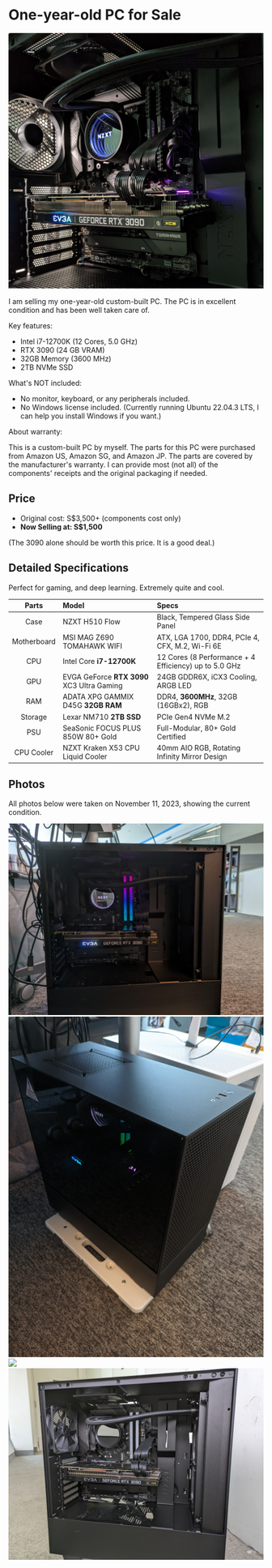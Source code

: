 # One-year-old PC for Sale

![](00.jpg)

I am selling my one-year-old custom-built PC. The PC is in excellent condition and has been well taken care of.

Key features:

-   Intel i7-12700K (12 Cores, 5.0 GHz)
-   RTX 3090 (24 GB VRAM)
-   32GB Memory (3600 MHz)
-   2TB NVMe SSD

What's NOT included:

-   No monitor, keyboard, or any peripherals included.
-   No Windows license included. (Currently running Ubuntu 22.04.3 LTS, I can help you install Windows if you want.)

About warranty:

This is a custom-built PC by myself. The parts for this PC were purchased from Amazon US, Amazon SG, and Amazon JP. The parts are covered by the manufacturer's warranty. I can provide most (not all) of the components' receipts and the original packaging if needed.

## Price

-   Original cost: S$3,500+ (components cost only)
-   **Now Selling at: S$1,500**

(The 3090 alone should be worth this price. It is a good deal.)

## Detailed Specifications

Perfect for gaming, and deep learning. Extremely quite and cool.

|    Parts    | Model                                      | Specs                                                 |
| :---------: | :----------------------------------------- | :---------------------------------------------------- |
|    Case     | NZXT H510 Flow                             | Black, Tempered Glass Side Panel                      |
| Motherboard | MSI MAG Z690 TOMAHAWK WIFI                 | ATX, LGA 1700, DDR4, PCIe 4, CFX, M.2, Wi-Fi 6E       |
|     CPU     | Intel Core **i7-12700K**                   | 12 Cores (8 Performance + 4 Efficiency) up to 5.0 GHz |
|     GPU     | EVGA GeForce **RTX 3090** XC3 Ultra Gaming | 24GB GDDR6X, iCX3 Cooling, ARGB LED                   |
|     RAM     | ADATA XPG GAMMIX D45G **32GB RAM**         | DDR4, **3600MHz**, 32GB (16GBx2), RGB                 |
|   Storage   | Lexar NM710 **2TB SSD**                    | PCIe Gen4 NVMe M.2                                    |
|     PSU     | SeaSonic FOCUS PLUS 850W 80+ Gold          | Full-Modular, 80+ Gold Certified                      |
| CPU Cooler  | NZXT Kraken X53 CPU Liquid Cooler          | 40mm AIO RGB, Rotating Infinity Mirror Design         |

## Photos

All photos below were taken on November 11, 2023, showing the current condition.

![](01.jpg)
![](02.jpg)
![](03.jpg)
![](04.jpg)
